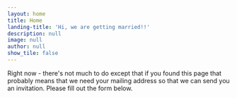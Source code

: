 ```yaml
---
layout: home
title: Home
landing-title: 'Hi, we are getting married!!'
description: null
image: null
author: null
show_tile: false
---
```


Right now - there's not much to do except that if you found this page that probably means that we need your mailing address so that we can send you an invitation. Please fill out the form below.